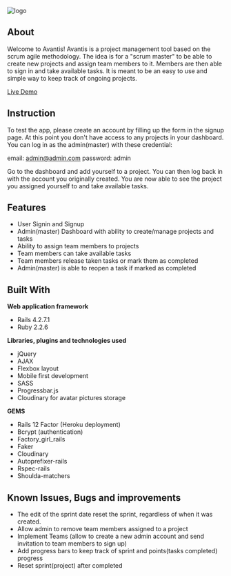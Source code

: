 ![logo](http://res.cloudinary.com/dt9ppmca8/image/upload/v1489109839/avantis-logo_qrszk2.jpg)

## About

Welcome to Avantis!
Avantis is a project management tool based on the scrum agile methodology. The idea is for a "scrum master" to be able to create new projects and assign team members to it. Members are then able to sign in and take available tasks. It is meant to be an easy to use and simple way to keep track of ongoing projects.

[Live Demo](https://avantis-app.herokuapp.com/)

## Instruction

To test the app, please create an account by filling up the form in the signup page.
At this point you don't have access to any projects in your dashboard.
You can log in as the admin(master) with these credential:

email: admin@admin.com
password: admin

Go to the dashboard and add yourself to a project. You can then log back in with the account you originally created. You are now able to see the project you assigned yourself to and take available tasks.

## Features

* User Signin and Signup
* Admin(master) Dashboard with ability to create/manage projects and tasks
* Ability to assign team members to projects
* Team members can take available tasks
* Team members release taken tasks or mark them as completed
* Admin(master) is able to reopen a task if marked as completed  

## Built With

**Web application framework**

* Rails 4.2.7.1
* Ruby 2.2.6

**Libraries, plugins and technologies used**

* jQuery
* AJAX
* Flexbox layout
* Mobile first development
* SASS
* Progressbar.js
* Cloudinary for avatar pictures storage

**GEMS**

* Rails 12 Factor (Heroku deployment)
* Bcrypt (authentication)
* Factory_girl_rails
* Faker
* Cloudinary
* Autoprefixer-rails
* Rspec-rails
* Shoulda-matchers

## Known Issues, Bugs and improvements

* The edit of the sprint date reset the sprint, regardless of when it was created.
* Allow admin to remove team members assigned to a project
* Implement Teams (allow to create a new admin account and send invitation to team members to sign up)
* Add progress bars to keep track of sprint and points(tasks completed) progress
* Reset sprint(project) after completed

